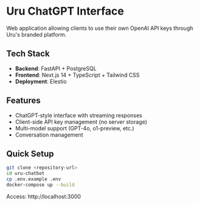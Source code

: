 # Uru ChatGPT Interface

Web application allowing clients to use their own OpenAI API keys through Uru's branded platform.

## Tech Stack
- **Backend**: FastAPI + PostgreSQL
- **Frontend**: Next.js 14 + TypeScript + Tailwind CSS
- **Deployment**: Elestio

## Features
- ChatGPT-style interface with streaming responses
- Client-side API key management (no server storage)
- Multi-model support (GPT-4o, o1-preview, etc.)
- Conversation management

## Quick Setup
```bash
git clone <repository-url>
cd uru-chatbot
cp .env.example .env
docker-compose up --build
```
Access: http://localhost:3000